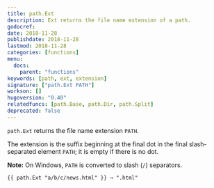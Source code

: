 ```yaml
---
title: path.Ext
description: Ext returns the file name extension of a path.
godocref:
date: 2018-11-28
publishdate: 2018-11-28
lastmod: 2018-11-28
categories: [functions]
menu:
  docs:
    parent: "functions"
keywords: [path, ext, extension]
signature: ["path.Ext PATH"]
workson: []
hugoversion: "0.40"
relatedfuncs: [path.Base, path.Dir, path.Split]
deprecated: false
---
```


`path.Ext` returns the file name extension `PATH`.

The extension is the suffix beginning at the final dot in the final slash-separated element `PATH`;
it is empty if there is no dot.

**Note:** On Windows, `PATH` is converted to slash (`/`) separators.

```
{{ path.Ext "a/b/c/news.html" }} → ".html"
```
